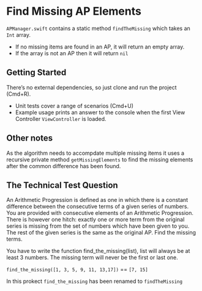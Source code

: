 # Find Missing AP Elements

`APManager.swift` contains a static method `findTheMissing` which takes an `Int` array.

* If no missing items are found in an AP, it will return an empty array. 
* If the array is not an AP then it will return `nil`

Getting Started
------

There’s no external dependencies, so just clone and run the  project (Cmd+R). 

* Unit tests cover a range of scenarios (Cmd+U)
* Example usage prints an answer to the console when the first View Controller `ViewController` is loaded.


Other notes
------

As the algorithm needs to accompdate multiple missing items it uses a recursive private method `getMissingElements` to find the missing elements after the common difference has been found.

The Technical Test Question
------

An Arithmetic Progression is defined as one in which there is a constant difference between the consecutive terms of a given series of numbers. You are provided with consecutive elements of an Arithmetic Progression. There is however one hitch: exactly one or more term from the original series is missing from the set of numbers which have been given to you. The rest of the given series is the same as the original AP. Find the missing terms.

You have to write the function find_the_missing(list), list will always be at least 3 numbers. The missing term will never be the first or last one.

`find_the_missing([1, 3, 5, 9, 11, 13,17])` == `[7, 15]`

In this prokect `find_the_missing` has been renamed to `findTheMissing`
